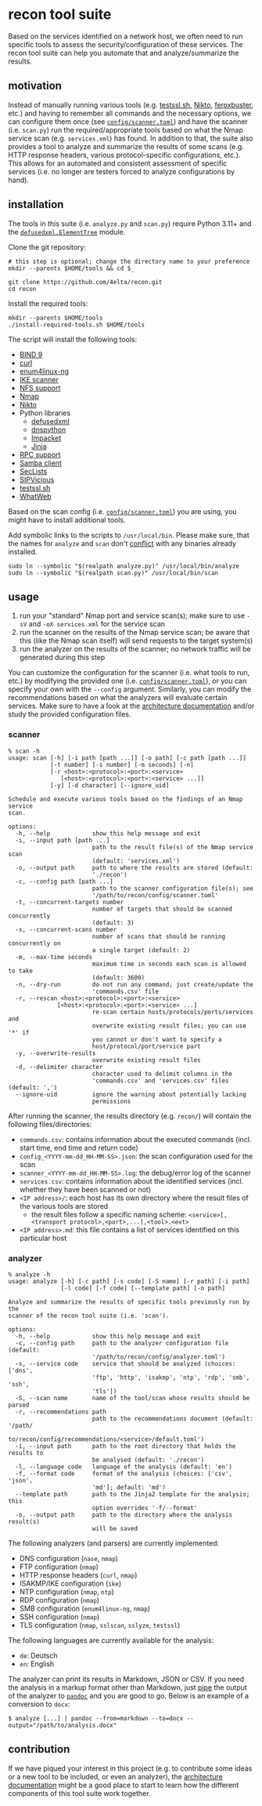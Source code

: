 # recon tool suite

Based on the services identified on a network host, we often need to run specific tools to assess the security/configuration of these services.
The recon tool suite can help you automate that and analyze/summarize the results.

## motivation

Instead of manually running various tools (e.g. [testssl.sh](https://testssl.sh/), [Nikto](https://cirt.net/nikto2), [feroxbuster](https://github.com/epi052/feroxbuster), etc.) and having to remember all commands and the necessary options, we can configure them once (see [`config/scanner.toml`](config/scanner.toml)) and have the scanner (i.e. `scan.py`) run the required/appropriate tools based on what the Nmap service scan (e.g. `services.xml`) has found.
In addition to that, the suite also provides a tool to analyze and summarize the results of some scans (e.g. HTTP response headers, various protocol-specific configurations, etc.).
This allows for an automated and consistent assessment of specific services (i.e. no longer are testers forced to analyze configurations by hand).

## installation

The tools in this suite (i.e. `analyze.py` and `scan.py`) require Python 3.11+ and the [`defusedxml.ElementTree`](https://github.com/tiran/defusedxml) module.

Clone the git repository:

```shell
# this step is optional; change the directory name to your preference
mkdir --parents $HOME/tools && cd $_

git clone https://github.com/4elta/recon.git
cd recon
```

Install the required tools:

```shell
mkdir --parents $HOME/tools
./install-required-tools.sh $HOME/tools
```

The script will install the following tools:

* [BIND 9](https://www.isc.org/bind/)
* [curl](https://curl.se/)
* [enum4linux-ng](https://github.com/cddmp/enum4linux-ng)
* [IKE scanner](https://github.com/royhills/ike-scan)
* [NFS support](https://linux-nfs.org/)
* [Nmap](https://nmap.org/)
* [Nikto](https://www.cirt.net/Nikto2)
* Python libraries
  * [defusedxml](https://github.com/tiran/defusedxml)
  * [dnspython](https://www.dnspython.org/)
  * [Impacket](https://github.com/fortra/impacket)
  * [Jinja](https://github.com/pallets/jinja/)
* [RPC support](http://sourceforge.net/projects/rpcbind/)
* [Samba client](https://www.samba.org/samba/docs/current/man-html/smbclient.1.html)
* [SecLists](https://github.com/danielmiessler/SecLists)
* [SIPVicious](https://github.com/EnableSecurity/sipvicious)
* [testssl.sh](https://testssl.sh/)
* [WhatWeb](https://morningstarsecurity.com/research/whatweb)

Based on the scan config (i.e. [`config/scanner.toml`](config/scanner.toml)) you are using, you might have to install additional tools.

Add symbolic links to the scripts to `/usr/local/bin`.
Please make sure, that the names for `analyze` and `scan` don't [conflict](https://github.com/4elta/recon/issues/31) with any binaries already installed.

```shell
sudo ln --symbolic "$(realpath analyze.py)" /usr/local/bin/analyze
sudo ln --symbolic "$(realpath scan.py)" /usr/local/bin/scan
```

## usage

1. run your "standard" Nmap port and service scan(s); make sure to use `-sV` and `-oX services.xml` for the service scan
2. run the scanner on the results of the Nmap service scan; be aware that this (like the Nmap scan itself) will send requests to the target system(s)
3. run the analyzer on the results of the scanner; no network traffic will be generated during this step

You can customize the configuration for the scanner (i.e. what tools to run, etc.) by modifying the provided one (i.e. [`config/scanner.toml`](config/scanner.toml)), or you can specify your own with the `--config` argument.
Similarly, you can modify the recommendations based on what the analyzers will evaluate certain services.
Make sure to have a look at the [architecture documentation](documentation/architecture.md) and/or study the provided configuration files.

### scanner

```text
% scan -h
usage: scan [-h] [-i path [path ...]] [-o path] [-c path [path ...]]
            [-t number] [-s number] [-m seconds] [-n]
            [-r <host>:<protocol>:<port>:<service> 
               [<host>:<protocol>:<port>:<service> ...]]
            [-y] [-d character] [--ignore_uid]

Schedule and execute various tools based on the findings of an Nmap service
scan.

options:
  -h, --help            show this help message and exit
  -i, --input path [path ...]
                        path to the result file(s) of the Nmap service scan
                        (default: 'services.xml')
  -o, --output path     path to where the results are stored (default:
                        './recon')
  -c, --config path [path ...]
                        path to the scanner configuration file(s); see
                        '/path/to/recon/config/scanner.toml'
  -t, --concurrent-targets number
                        number of targets that should be scanned concurrently
                        (default: 3)
  -s, --concurrent-scans number
                        number of scans that should be running concurrently on
                        a single target (default: 2)
  -m, --max-time seconds
                        maximum time in seconds each scan is allowed to take
                        (default: 3600)
  -n, --dry-run         do not run any command; just create/update the
                        'commands.csv' file
  -r, --rescan <host>:<protocol>:<port>:<service> 
              [<host>:<protocol>:<port>:<service> ...]
                        re-scan certain hosts/protocols/ports/services and
                        overwrite existing result files; you can use '*' if
                        you cannot or don't want to specify a
                        host/protocol/port/service part
  -y, --overwrite-results
                        overwrite existing result files
  -d, --delimiter character
                        character used to delimit columns in the
                        'commands.csv' and 'services.csv' files (default: ',')
  --ignore-uid          ignore the warning about potentially lacking
                        permissions
```

After running the scanner, the results directory (e.g. `recon/`) will contain the following files/directories:

* `commands.csv`: contains information about the executed commands (incl. start time, end time and return code)
* `config_<YYYY-mm-dd_HH-MM-SS>.json`: the scan configuration used for the scan
* `scanner_<YYYY-mm-dd_HH-MM-SS>.log`: the debug/error log of the scanner
* `services.csv`: contains information about the identified services (incl. whether they have been scanned or not)
* `<IP address>/`: each host has its own directory where the result files of the various tools are stored
  * the result files follow a specific naming scheme: `<service>[,<transport protocol>,<port>,...],<tool>.<ext>`
* `<IP address>.md`: this file contains a list of services identified on this particular host

### analyzer

```text
% analyze -h
usage: analyze [-h] [-c path] [-s code] [-S name] [-r path] [-i path]
               [-l code] [-f code] [--template path] [-o path]

Analyze and summarize the results of specific tools previously run by the
scanner of the recon tool suite (i.e. 'scan').

options:
  -h, --help            show this help message and exit
  -c, --config path     path to the analyzer configuration file (default:
                        '/path/to/recon/config/analyzer.toml')
  -s, --service code    service that should be analyzed (choices: ['dns',
                        'ftp', 'http', 'isakmp', 'ntp', 'rdp', 'smb', 'ssh',
                        'tls'])
  -S, --scan name       name of the tool/scan whose results should be parsed
  -r, --recommendations path
                        path to the recommendations document (default: '/path/
                        to/recon/config/recommendations/<service>/default.toml')
  -i, --input path      path to the root directory that holds the results to
                        be analysed (default: './recon')
  -l, --language code   language of the analysis (default: 'en')
  -f, --format code     format of the analysis (choices: ['csv', 'json',
                        'md']; default: 'md')
  --template path       path to the Jinja2 template for the analysis; this
                        option overrides '-f/--format'
  -o, --output path     path to the directory where the analysis result(s)
                        will be saved
```

The following analyzers (and parsers) are currently implemented:

* DNS configuration (`nase`, `nmap`)
* FTP configuration (`nmap`)
* HTTP response headers (`curl`, `nmap`)
* ISAKMP/IKE configuration (`ike`)
* NTP configuration (`nmap`, `ntp`)
* RDP configuration (`nmap`)
* SMB configuration (`enum4linux-ng`, `nmap`)
* SSH configuration (`nmap`)
* TLS configuration (`nmap`, `sslscan`, `sslyze`, `testssl`)

The following languages are currently available for the analysis:

* `de`: Deutsch
* `en`: English

The analyzer can print its results in Markdown, JSON or CSV.
If you need the analysis in a markup format other than Markdown, just [pipe](https://en.wikipedia.org/wiki/Pipeline_(Unix)) the output of the analyzer to [`pandoc`](https://pandoc.org/) and you are good to go.
Below is an example of a conversion to `docx`:

```text
$ analyze [...] | pandoc --from=markdown --to=docx --output="/path/to/analysis.docx"
```

## contribution

If we have piqued your interest in this project (e.g. to contribute some ideas or a new tool to be included, or even an analyzer), the [architecture documentation](documentation/architecture.md) might be a good place to start to learn how the different components of this tool suite work together.
